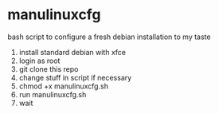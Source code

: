 # manulinuxcfg
bash script to configure a fresh debian installation to my taste

1. install standard debian with xfce
2. login as root
3. git clone this repo
4. change stuff in script if necessary
5. chmod +x manulinuxcfg.sh
6. run manulinuxcfg.sh
7. wait

